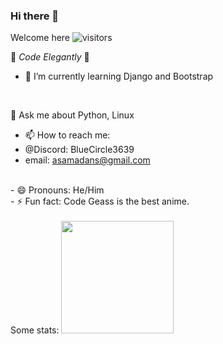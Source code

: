 ### Hi there 👋
Welcome here ![visitors](https://visitor-badge.glitch.me/badge?page_id=page.id)
<!--
**SAMAD101/SAMAD101** is a ✨ _special_ ✨ repository because its `README.md` (this file) appears on your GitHub profile.
-->
💙 _Code Elegantly_ 💙


<!-- - 🔭 I’m currently working on .. -->
- 🌱 I’m currently learning Django and Bootstrap
<br>

<!-- - 👯 I’m looking to collaborate on ... -->
<!-- - 🤔 I’m looking for help with ... -->

💬 Ask me about Python, Linux
- 📫 How to reach me: 
- @Discord: BlueCircle3639
- email: asamadans@gmail.com

<br>
- 😄 Pronouns: He/Him <br>
- ⚡ Fun fact: Code Geass is the best anime.
<br>
<br>
Some stats:
<img height="180em" src="https://github-readme-stats.vercel.app/api?username=SAMAD101&show_icons=true&hide_border=true&&count_private=true&include_all_commits=true" />
